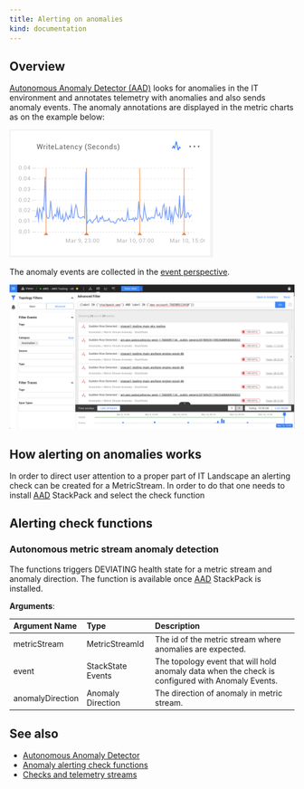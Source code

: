 ```yaml
---
title: Alerting on anomalies
kind: documentation
---
```


## Overview

[Autonomous Anomaly Detector (AAD)](../../stackpacks/add-ons/aad.md) looks for anomalies in the IT environment and annotates telemetry with anomalies and also sends anomaly events.
The anomaly annotations are displayed in the metric charts as on the example below:

![Anomaly example](../../.gitbook/assets/anomaly-chart-write-latency.png)

The anomaly events are collected in the [event perspective](../../use/views/events_perspective.md).

![Anomaly events](../../.gitbook/assets/anomaly-events-in-events-perspective.png)

## How alerting on anomalies works

In order to direct user attention to a proper part of IT Landscape an alerting check can be created for a MetricStream.
In order to do that one needs to install [AAD]() StackPack and select the check function

## Alerting check functions

### Autonomous metric stream anomaly detection

The functions triggers DEVIATING health state for a metric stream and anomaly direction. The function is available once [AAD](../../stackpacks/add-ons/aad.md) StackPack is installed.

**Arguments**:

| Argument Name | Type | Description |
| :--- | :--- | :--- |
| metricStream | MetricStreamId | The id of the metric stream where anomalies are expected. |
| event | StackState Events | The topology event that will hold anomaly data when the check is configured with Anomaly Events. |
| anomalyDirection | Anomaly Direction | The direction of anomaly in metric stream. |

## See also

* [Autonomous Anomaly Detector](../../stackpacks/add-ons/aad.md)
* [Anomaly alerting check functions](../../configure/telemetry/anomaly-alerting-check-functions.md)
* [Checks and telemetry streams](checks_and_streams.md)

